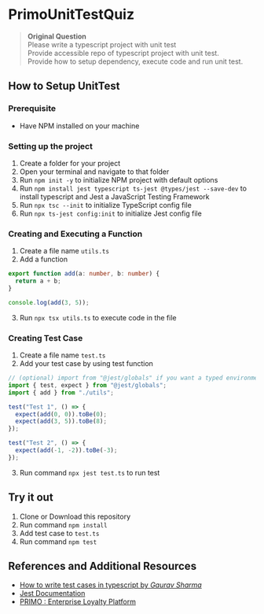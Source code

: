 # PrimoUnitTestQuiz
> **Original Question**  
> Please write a typescript project with unit test  
> Provide accessible repo of typescript project with unit test.  
> Provide how to setup dependency, execute code and run unit test.

## How to Setup UnitTest

### Prerequisite
- Have NPM installed on your machine

### Setting up the project
1. Create a folder for your project
2. Open your terminal and navigate to that folder
3. Run `npm init -y` to initialize NPM project with default options
4. Run `npm install jest typescript ts-jest @types/jest --save-dev` to install typescript and Jest a JavaScript Testing Framework
5. Run `npx tsc --init` to initialize TypeScript config file 
6. Run `npx ts-jest config:init` to initialize Jest config file

### Creating and Executing a Function
1. Create a file name `utils.ts`
2. Add a function
```ts
export function add(a: number, b: number) {
  return a + b;
}

console.log(add(3, 5));
```
3. Run `npx tsx utils.ts` to execute code in the file

### Creating Test Case
1. Create a file name `test.ts`
2. Add your test case by using test function
```ts
// (optional) import from "@jest/globals" if you want a typed environment
import { test, expect } from "@jest/globals";
import { add } from "./utils";

test("Test 1", () => {
  expect(add(0, 0)).toBe(0);
  expect(add(3, 5)).toBe(8);
});

test("Test 2", () => {
  expect(add(-1, -2)).toBe(-3);
});
```
3. Run command `npx jest test.ts` to run test

## Try it out
1. Clone or Download this repository
2. Run command `npm install`
4. Add test case to `test.ts`
5. Run command `npm test`

## References and Additional Resources
-  [How to write test cases in typescript by _Gaurav Sharma_](https://medium.com/design-bootcamp/how-to-write-test-cases-in-typescript-fa7a263b7833)
-  [Jest Documentation](https://jestjs.io/docs/getting-started)
-  [PRIMO : Enterprise Loyalty Platform](https://www.primo.mobi/)
